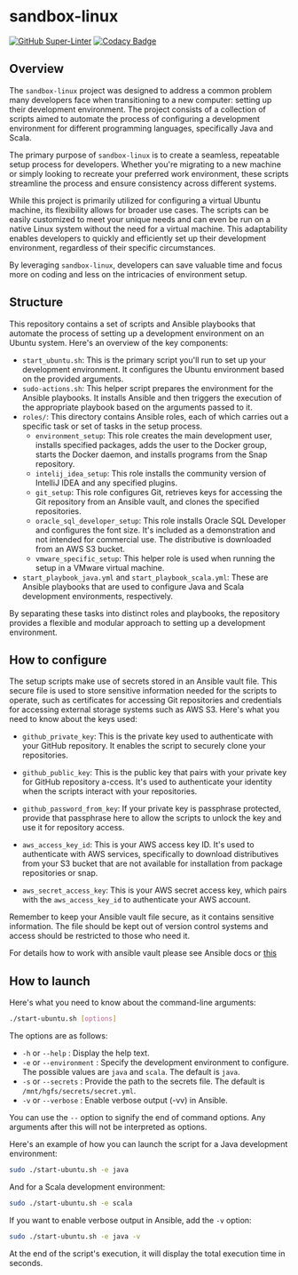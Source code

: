 # sandbox-linux

[![GitHub Super-Linter](https://github.com/antonovdmitriy/sandbox-linux/workflows/Lint%20Code%20Base/badge.svg)](https://github.com/marketplace/actions/super-linter)
[![Codacy Badge](https://app.codacy.com/project/badge/Grade/0348b8406f90416eb5baf97a147ea7d8)](https://app.codacy.com/gh/antonovdmitriy/sandbox-linux/dashboard?utm_source=gh&utm_medium=referral&utm_content=&utm_campaign=Badge_grade)

## Overview

The `sandbox-linux` project was designed to address a common problem many developers face when transitioning to a new computer: setting up their development environment. The project consists of a collection of scripts aimed to automate the process of configuring a development environment for different programming languages, specifically Java and Scala.

The primary purpose of `sandbox-linux` is to create a seamless, repeatable setup process for developers. Whether you're migrating to a new machine or simply looking to recreate your preferred work environment, these scripts streamline the process and ensure consistency across different systems.

While this project is primarily utilized for configuring a virtual Ubuntu machine, its flexibility allows for broader use cases. The scripts can be easily customized to meet your unique needs and can even be run on a native Linux system without the need for a virtual machine. This adaptability enables developers to quickly and efficiently set up their development environment, regardless of their specific circumstances.

By leveraging `sandbox-linux`, developers can save valuable time and focus more on coding and less on the intricacies of environment setup.

## Structure

This repository contains a set of scripts and Ansible playbooks that automate the process of setting up a development environment on an Ubuntu system. Here's an overview of the key components:

- `start_ubuntu.sh`: This is the primary script you'll run to set up your development environment. It configures the Ubuntu environment based on the provided arguments.
- `sudo-actions.sh`: This helper script prepares the environment for the Ansible playbooks. It installs Ansible and then triggers the execution of the appropriate playbook based on the arguments passed to it.
- `roles/`: This directory contains Ansible roles, each of which carries out a specific task or set of tasks in the setup process.
  - `environment_setup`: This role creates the main development user, installs specified packages, adds the user to the Docker group, starts the Docker daemon, and installs programs from the Snap repository.
  - `intelij_idea_setup`: This role installs the community version of IntelliJ IDEA and any specified plugins.
  - `git_setup`: This role configures Git, retrieves keys for accessing the Git repository from an Ansible vault, and clones the specified repositories.
  - `oracle_sql_developer_setup`: This role installs Oracle SQL Developer and configures the font size. It's included as a demonstration and not intended for commercial use. The distributive is downloaded from an AWS S3 bucket.
  - `vmware_specific_setup`: This helper role is used when running the setup in a VMware virtual machine.
- `start_playbook_java.yml` and `start_playbook_scala.yml`: These are Ansible playbooks that are used to configure Java and Scala development environments, respectively.

By separating these tasks into distinct roles and playbooks, the repository provides a flexible and modular approach to setting up a development environment.

## How to configure

The setup scripts make use of secrets stored in an Ansible vault file. This secure file is used to store sensitive information needed for the scripts to operate, such as certificates for accessing Git repositories and credentials for accessing external storage systems such as AWS S3. Here's what you need to know about the keys used:

- `github_private_key`: This is the private key used to authenticate with your GitHub repository. It enables the script to securely clone your repositories.

- `github_public_key`: This is the public key that pairs with your private key for GitHub repository a-ccess. It's used to authenticate your identity when the scripts interact with your repositories.

- `github_password_from_key`: If your private key is passphrase protected, provide that passphrase here to allow the scripts to unlock the key and use it for repository access.

- `aws_access_key_id`: This is your AWS access key ID. It's used to authenticate with AWS services, specifically to download distributives from your S3 bucket that are not available for installation from package repositories or snap.

- `aws_secret_access_key`: This is your AWS secret access key, which pairs with the `aws_access_key_id` to authenticate your AWS account.

Remember to keep your Ansible vault file secure, as it contains sensitive information. The file should be kept out of version control systems and access should be restricted to those who need it.

For details how to work with ansible vault please see Ansible docs or [this](https://github.com/antonovdmitriy/it-notes/blob/master/ansible/ansible.md#ansible-vault---%D1%81%D1%80%D0%B5%D0%B4%D1%81%D1%82%D0%B2%D0%BE-%D0%B4%D0%BB%D1%8F-%D1%85%D1%80%D0%B0%D0%BD%D0%B5%D0%BD%D0%B8%D1%8F-%D1%81%D0%B5%D0%BA%D1%80%D0%B5%D1%82%D0%BE%D0%B2)

## How to launch

Here's what you need to know about the command-line arguments:

```sh
./start-ubuntu.sh [options]
```

The options are as follows:

- `-h` or `--help` : Display the help text.
- `-e` or `--environment` : Specify the development environment to configure. The possible values are `java` and `scala`. The default is `java`.
- `-s` or `--secrets` : Provide the path to the secrets file. The default is `/mnt/hgfs/secrets/secret.yml`.
- `-v` or `--verbose` : Enable verbose output (-vv) in Ansible.

You can use the `--` option to signify the end of command options. Any arguments after this will not be interpreted as options.

Here's an example of how you can launch the script for a Java development environment:

```sh
sudo ./start-ubuntu.sh -e java
```

And for a Scala development environment:

```sh
sudo ./start-ubuntu.sh -e scala
```

If you want to enable verbose output in Ansible, add the `-v` option:

```sh
sudo ./start-ubuntu.sh -e java -v
```

At the end of the script's execution, it will display the total execution time in seconds.
